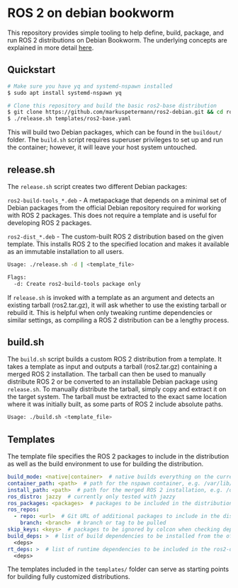 # ROS 2 on debian bookworm

This repository provides simple tooling to help define, build, package, and run ROS 2 distributions on Debian Bookworm. The underlying concepts are explained in more detail [here](./DETAILS.md).

## Quickstart

```bash
# Make sure you have yq and systemd-nspawn installed
$ sudo apt install systemd-nspawn yq

# Clone this repository and build the basic ros2-base distribution
$ git clone https://github.com/markuspetermann/ros2-debian.git && cd ros2-debian/
$ ./release.sh templates/ros2-base.yaml
```

This will build two Debian packages, which can be found in the `buildout/` folder. The `build.sh` script requires superuser privileges to set up and run the container; however, it will leave your host system untouched.

## release.sh

The `release.sh` script creates two different Debian packages:

`ros2-build-tools_*.deb` - A metapackage that depends on a minimal set of Debian packages from the official Debian repository required for working with ROS 2 packages. This does not require a template and is useful for developing ROS 2 packages.

`ros2-dist_*.deb` - The custom-built ROS 2 distribution based on the given template. This installs ROS 2 to the specified location and makes it available as an immutable installation to all users.

```bash
Usage: ./release.sh -d | <template_file>

Flags:
  -d: Create ros2-build-tools package only
```

If `release.sh` is invoked with a template as an argument and detects an existing tarball (ros2.tar.gz), it will ask whether to use the existing tarball or rebuild it. This is helpful when only tweaking runtime dependencies or similar settings, as compiling a ROS 2 distribution can be a lengthy process.

## build.sh

The `build.sh` script builds a custom ROS 2 distribution from a template. It takes a template as input and outputs a tarball (ros2.tar.gz) containing a merged ROS 2 installation. The tarball can then be used to manually distribute ROS 2 or be converted to an installable Debian package using `release.sh`. To manually distribute the tarball, simply copy and extract it on the target system. The tarball must be extracted to the exact same location where it was initially built, as some parts of ROS 2 include absolute paths.

```bash
Usage: ./build.sh <template_file>
```

## Templates

The template file specifies the ROS 2 packages to include in the distribution as well as the build environment to use for building the distribution.

```yaml
build_mode: <native|container>  # native builds everything on the current system; container uses systemd-nspawn (recommended)
container_path: <path>  # path for the nspawn container, e.g. /var/lib/machines/bookworm-ros2-build
install_path: <path>  # path for the merged ROS 2 installation, e.g. /opt/ros2
ros_distro: jazzy  # currently only tested with jazzy
ros_packages: <packages>  # packages to be included in the distribution, e.g. ros_base or "desktop_full navigation2 nav2_bringup slam_toolbox joint_state_broadcaster_gui twist_mux"
ros_repos:
  - repo: <url>  # Git URL of additional packages to include in the distribution
    branch: <branch>  # branch or tag to be pulled
skip_keys: <keys>  # packages to be ignored by colcon when checking dependencies; useful when build dependencies have different names on Debian than what colcon expects, e.g., "fastcdr python3-vcstool rti-connext-dds-6.0.1 urdfdom_headers libogre-dev xtensor"
build_deps: >  # list of build dependencies to be installed from the official Debian repository
  <deps>
rt_deps: >  # list of runtime dependencies to be included in the ros2-dist_*.deb package
  <deps>
```

The templates included in the `templates/` folder can serve as starting points for building fully customized distributions.
